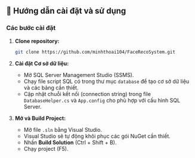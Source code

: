## 🚀 Hướng dẫn cài đặt và sử dụng

### Các bước cài đặt

1.  **Clone repository:**
    ```bash
    git clone https://github.com/minhthoai104/FaceRecoSystem.git
    ```

2.  **Cài đặt Cơ sở dữ liệu:**
    - Mở SQL Server Management Studio (SSMS).
    - Chạy file script SQL có trong thư mục `database` để tạo cơ sở dữ liệu và các bảng cần thiết.
    - Cập nhật chuỗi kết nối (connection string) trong file `DatabaseHelper.cs` và `App.config` cho phù hợp với cấu hình SQL Server.

3.  **Mở và Build Project:**
    - Mở file `.sln` bằng Visual Studio.
    - Visual Studio sẽ tự động khôi phục các gói NuGet cần thiết.
    - Nhấn **Build Solution** (Ctrl + Shift + B).
    - Chạy project (F5).
